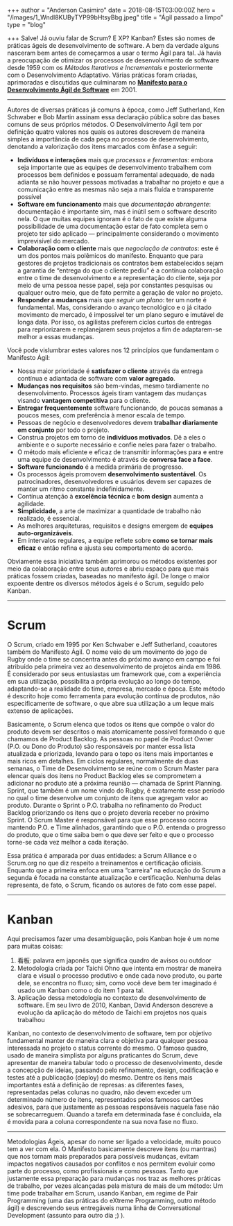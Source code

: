 +++
author = "Anderson Casimiro"
date = 2018-08-15T03:00:00Z
hero = "/images/1_Wndl8KUByTYP99bHtsyBbg.jpeg"
title = "Ágil passado a limpo"
type = "blog"

+++
Salve! Já ouviu falar de Scrum? E XP? Kanban? Estes são nomes de práticas ágeis de desenvolvimento de software. A bem da verdade alguns nasceram bem antes de começarmos a usar o termo Ágil para tal. Já havia a preocupação de otimizar os processos de desenvolvimento de software desde 1959 com os _Métodos Iterativos e Incrementais_ e posteriormente com o Desenvolvimento Adaptativo. Várias práticas foram criadas, aprimoradas e discutidas que culminaram no [**Manifesto para o Desenvolvimento Ágil de Software**](http://agilemanifesto.org/) em 2001.

***

Autores de diversas práticas já comuns à época, como Jeff Sutherland, Ken Schwaber e Bob Martin assinam essa declaração pública sobre das bases comuns de seus próprios métodos. O Desenvolvimento Ágil tem por definição quatro valores nos quais os autores descrevem de maneira simples a importância de cada peça no processo de desenvolvimento, denotando a valorização dos itens marcados com ênfase a seguir:

* **Indivíduos e interações** mais que _processos e ferramentas_: embora seja importante que as equipes de desenvolvimento trabalhem com processos bem definidos e possuam ferramental adequado, de nada adianta se não houver pessoas motivadas a trabalhar no projeto e que a comunicação entre as mesmas não seja a mais fluída e transparente possível
* **Software em funcionamento** mais que _documentação abrangente_: documentação é importante sim, mas é inútil sem o software descrito nela. O que muitas equipes ignoram é o fato de que existe alguma possibilidade de uma documentação estar de fato completa sem o projeto ter sido aplicado — principalmente considerando o movimento imprevisível do mercado.
* **Colaboração com o cliente** mais que _negociação de contratos_: este é um dos pontos mais polêmicos do manifesto. Enquanto que para gestores de projetos tradicionais os contratos bem estabelecidos sejam a garantia de “entrega do que o cliente pediu” é a contínua colaboração entre o time de desenvolvimento e a representação do cliente, seja por meio de uma pessoa nesse papel, seja por constantes pesquisas ou qualquer outro meio, que de fato permite a geração de valor no projeto.
* **Responder a mudanças** mais que _seguir um plano_: ter um norte é fundamental. Mas, considerando o avanço tecnológico e o já citado movimento de mercado, é impossível ter um plano seguro e imutável de longa data. Por isso, os agilistas preferem ciclos curtos de entregas para repriorizarem e replanejarem seus projetos a fim de adaptarem-se melhor a essas mudanças.

Você pode vislumbrar estes valores nos 12 princípios que fundamentam o Manifesto Ágil:

* Nossa maior prioridade é **satisfazer o cliente** através da entrega contínua e adiantada de software com **valor agregado**.
* **Mudanças nos requisitos** são bem-vindas, mesmo tardiamente no desenvolvimento. Processos ágeis tiram vantagem das mudanças visando **vantagem competitiva** para o cliente.
* **Entregar frequentemente** software funcionando, de poucas semanas a poucos meses, com preferência à menor escala de tempo.
* Pessoas de negócio e desenvolvedores devem **trabalhar diariamente em conjunto** por todo o projeto.
* Construa projetos em torno de **indivíduos motivados**. Dê a eles o ambiente e o suporte necessário e confie neles para fazer o trabalho.
* O método mais eficiente e eficaz de transmitir informações para e entre uma equipe de desenvolvimento é através de **conversa face a face**.
* **Software funcionando** é a medida primária de progresso.
* Os processos ágeis promovem **desenvolvimento sustentável**. Os patrocinadores, desenvolvedores e usuários devem ser capazes de manter um ritmo constante indefinidamente.
* Contínua atenção à **excelência técnica** e **bom design** aumenta a agilidade.
* **Simplicidade**, a arte de maximizar a quantidade de trabalho não realizado, é essencial.
* As melhores arquiteturas, requisitos e designs emergem de **equipes auto-organizáveis**.
* Em intervalos regulares, a equipe reflete sobre **como se tornar mais eficaz** e então refina e ajusta seu comportamento de acordo.

Obviamente essa iniciativa também aprimorou os métodos existentes por meio da colaboração entre seus autores e abriu espaço para que mais práticas fossem criadas, baseadas no manifesto ágil. De longe o maior expoente dentre os diversos métodos ágeis é o Scrum, seguido pelo Kanban.

***

# Scrum

O Scrum, criado em 1995 por Ken Schwaber e Jeff Sutherland, coautores também do Manifesto Ágil. O nome veio de um movimento do jogo de Rugby onde o time se concentra antes do próximo avanço em campo e foi atribuído pela primeira vez ao desenvolvimento de projetos ainda em 1986. É considerado por seus entusiastas um framework que, com a experiência em sua utilização, possibilita a própria evolução ao longo do tempo, adaptando-se a realidade do time, empresa, mercado e época. Este método é descrito hoje como ferramenta para evolução contínua de produtos, não especificamente de software, o que abre sua utilização a um leque mais extenso de aplicações.

Basicamente, o Scrum elenca que todos os itens que compõe o valor do produto devem ser descritos o mais atomicamente possível formando o que chamamos de Product Backlog. As pessoas no papel de Product Owner (P.O. ou Dono do Produto) são responsáveis por manter essa lista atualizada e priorizada, levando para o topo os itens mais importantes e mais ricos em detalhes. Em ciclos regulares, normalmente de duas semanas, o Time de Desenvolvimento se reúne com o Scrum Master para elencar quais dos itens no Product Backlog eles se comprometem a adicionar no produto até a próxima reunião — chamada de Sprint Planning. Sprint, que também é um nome vindo do Rugby, é exatamente esse período no qual o time desenvolve um conjunto de itens que agregam valor ao produto. Durante o Sprint o P.O. trabalha no refinamento do Product Backlog priorizando os itens que o projeto deveria receber no próximo Sprint. O Scrum Master é responsável para que esse processo ocorra mantendo P.O. e Time alinhados, garantindo que o P.O. entenda o progresso do produto, que o time saiba bem o que deve ser feito e que o processo torne-se cada vez melhor a cada iteração.

Essa prática é amparada por duas entidades: a Scrum Alliance e o Scrum.org no que diz respeito a treinamentos e certificação oficiais. Enquanto que a primeira enfoca em uma “carreira” na educação do Scrum a segunda é focada na constante atualização e certificação. Nenhuma delas representa, de fato, o Scrum, ficando os autores de fato com esse papel.

***

# Kanban

Aqui precisamos fazer uma desambiguação, pois Kanban hoje é um nome para muitas coisas:

1. 看板: palavra em japonês que significa quadro de avisos ou outdoor
2. Metodologia criada por Taichi Ohno que intenta em mostrar de maneira clara e visual o processo produtivo e onde cada novo produto, ou parte dele, se encontra no fluxo; sim, como você deve bem ter imaginado é usado um Kanban como o do item 1 para tal.
3. Aplicação dessa metodologia no contexto de desenvolvimento de software. Em seu livro de 2010, Kanban, David Anderson descreve a evolução da aplicação do método de Taichi em projetos nos quais trabalhou

Kanban, no contexto de desenvolvimento de software, tem por objetivo fundamental manter de maneira clara e objetiva para qualquer pessoa interessada no projeto o status corrente do mesmo. O famoso quadro, usado de maneira simplista por alguns praticantes do Scrum, deve apresentar de maneira tabular todo o processo de desenvolvimento, desde a concepção de ideias, passando pelo refinamento, design, codificação e testes até a publicação (deploy) do mesmo. Dentre os itens mais importantes está a definição de represas: as diferentes fases, representadas pelas colunas no quadro, não devem exceder um determinado número de itens, representados pelos famosos cartões adesivos, para que justamente as pessoas responsáveis naquela fase não se sobrecarreguem. Quando a tarefa em determinada fase é concluída, ela é movida para a coluna correspondente na sua nova fase no fluxo.

***

Metodologias Ágeis, apesar do nome ser ligado a velocidade, muito pouco tem a ver com ela. O Manifesto basicamente descreve itens (ou mantras) que nos tornam mais preparados para possíveis mudanças, evitam impactos negativos causados por conflitos e nos permitem evoluir como parte do processo, como profissionais e como pessoas. Tanto que justamente essa preparação para mudanças nos traz as melhores práticas de trabalho, por vezes alcançadas pela mistura de mais de um método: Um time pode trabalhar em Scrum, usando Kanban, em regime de Pair Programming (uma das práticas do eXtreme Programming, outro método ágil) e descrevendo seus entregáveis numa linha de Conversational Development (assunto para outro dia ;) ).